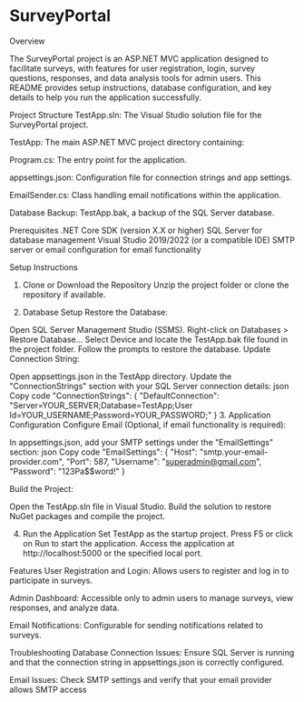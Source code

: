 # SurveyPortal
Overview

The SurveyPortal project is an ASP.NET MVC application designed to facilitate surveys, with features for user registration, login, survey questions, responses, and data analysis tools for admin users. This README provides setup instructions, database configuration, and key details to help you run the application successfully.

Project Structure
TestApp.sln: The Visual Studio solution file for the SurveyPortal project.

TestApp: The main ASP.NET MVC project directory containing:

Program.cs: The entry point for the application.

appsettings.json: Configuration file for connection strings and app settings.

EmailSender.cs: Class handling email notifications within the application.

Database Backup: TestApp.bak, a backup of the SQL Server database.

Prerequisites
.NET Core SDK (version X.X or higher)
SQL Server for database management
Visual Studio 2019/2022 (or a compatible IDE)
SMTP server or email configuration for email functionality

Setup Instructions
1. Clone or Download the Repository
Unzip the project folder or clone the repository if available.

2. Database Setup
Restore the Database:

Open SQL Server Management Studio (SSMS).
Right-click on Databases > Restore Database...
Select Device and locate the TestApp.bak file found in the project folder.
Follow the prompts to restore the database.
Update Connection String:

Open appsettings.json in the TestApp directory.
Update the "ConnectionStrings" section with your SQL Server connection details:
json
Copy code
"ConnectionStrings": {
    "DefaultConnection": "Server=YOUR_SERVER;Database=TestApp;User Id=YOUR_USERNAME;Password=YOUR_PASSWORD;"
}
3. Application Configuration
Configure Email (Optional, if email functionality is required):

In appsettings.json, add your SMTP settings under the "EmailSettings" section:
json
Copy code
"EmailSettings": {
    "Host": "smtp.your-email-provider.com",
    "Port": 587,
    "Username": "superadmin@gmail.com",
    "Password": "123Pa$$word!"
}

Build the Project:

Open the TestApp.sln file in Visual Studio.
Build the solution to restore NuGet packages and compile the project.

4. Run the Application
Set TestApp as the startup project.
Press F5 or click on Run to start the application.
Access the application at http://localhost:5000 or the specified local port.

Features
User Registration and Login: Allows users to register and log in to participate in surveys.

Admin Dashboard: Accessible only to admin users to manage surveys, view responses, and analyze data.

Email Notifications: Configurable for sending notifications related to surveys.

Troubleshooting
Database Connection Issues: Ensure SQL Server is running and that the connection string in appsettings.json is correctly configured.

Email Issues: Check SMTP settings and verify that your email provider allows SMTP access
